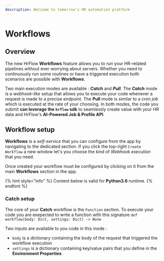 ```yaml
---
description: Welcome to tomorrow's HR automation platform
---
```


# Workflows

## Overview

The new HrFlow **Workflows** feature allows you to run your HR-related pipelines without ever worrying about servers. Whether you need to continuously run some routines or have a triggered execution both scenarios are possible with **Workflows**.   
  
Two main execution modes are available : _**Catch**_ and _**Pull**_. The _**Catch**_ mode is a _webhook-like_ setup that allows you to execute your code whenever a request is made to a precise endpoint. The **Pull** mode is similar to a _cron job_ which is executed at the rate of your choosing. In both modes, the code you submit **can leverage the `hrflow` sdk** to seamlessly create value with your HR data and HrFlow's **AI-Powered Job & Profile API**. 

## Workflow setup

**Workflows** is a _self-service_ that you can configure from the app by navigating to the dedicated section. If you click the top-right `Create Workflow`  a new window let's you choose the kind of _Webhook execution_ that you need.

Once created your workflow must be configured by clicking on it from the main **Workflows** section in the app.

{% hint style="info" %}
Content below is valid for **Python3.6** runtime. 
{% endhint %}

### Catch setup

The core of your **Catch** workflow is the `Function`  section. To execute your code you are exepected to write a function with this signature `def workflow(body: Dict, settings: Dict) -> None`

Two inputs are available to you code in this mode : 

* `body` is a dictionary containing the body of the request that triggered the workflow execution
* `settings` is a dictionary containing key/value pairs that you define in the **Environment Properties** 



